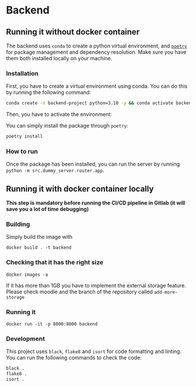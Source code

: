 # Backend

## Running it without docker container
The backend uses `conda` to create a python virtual environment, and [`poetry`](https://python-poetry.org) for package management and dependency resolution. Make sure you have them both installed locally on your machine.


### Installation
First, you have to create a virtual environment using conda. You can do this by running the following command:

```bash
conda create -n backend-project python=3.10 -y && conda activate backend-project
```

Then, you have to activate the environment:

You can simply install the package through `poetry`:

```bash
poetry install
```


### How to run  
Once the package has been installed, you can run the server by running `python -m src.dummy_server.router.app`.

## Running it with docker container locally
**This step is mandatory before running the CI/CD pipeline in Gitlab (it will save you
a lot of time debugging)**
### Building
Simply build the image with 
```
docker build . -t backend 
```
### Checking that it has the right size
```
docker images -a
```
If it has more than 1GB you have to implement the external 
storage feature. Please check moodle and the branch of the repository called 
```add-more-storage```

### Running it 
```
docker run -it -p 8000:8000 backend
```

### Development
This project uses `black`, `flake8` and `isort` for code formatting and linting. You can run the following commands to check the code:

```bash
black .
flake8 .
isort .
```
